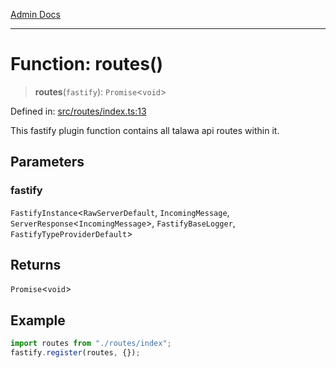 [Admin Docs](/)

***

# Function: routes()

> **routes**(`fastify`): `Promise`\<`void`\>

Defined in: [src/routes/index.ts:13](https://github.com/PratapRathi/talawa-api/blob/8c6154f4daaa502448d207545feda14b4d146e99/src/routes/index.ts#L13)

This fastify plugin function contains all talawa api routes within it.

## Parameters

### fastify

`FastifyInstance`\<`RawServerDefault`, `IncomingMessage`, `ServerResponse`\<`IncomingMessage`\>, `FastifyBaseLogger`, `FastifyTypeProviderDefault`\>

## Returns

`Promise`\<`void`\>

## Example

```ts
import routes from "./routes/index";
fastify.register(routes, {});
```
